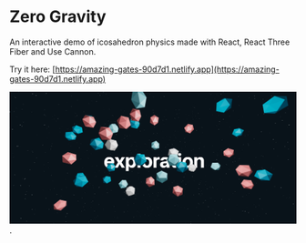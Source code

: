 # Zero Gravity

An interactive demo of icosahedron physics made with React, React Three Fiber and Use Cannon.

Try it here: [https://amazing-gates-90d7d1.netlify.app](https://amazing-gates-90d7d1.netlify.app)

![Zero Gravity](/public/zero-gravity.png).
